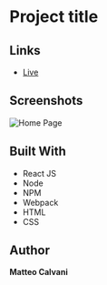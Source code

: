 # Project title

<!-- <h1 align="center"><project-name></h1>
<p align="center"><project-description></p> -->

## Links

- [Live](<Homepage url> 'Live View')

## Screenshots

![Home Page](/screenshots/1.png 'Home Page')

## Built With

- React JS
- Node
- NPM
- Webpack
- HTML
- CSS

## Author

**Matteo Calvani**

<!-- . Intersection Observr API for fade in animation.
. EmailJS library for contact section. -->
